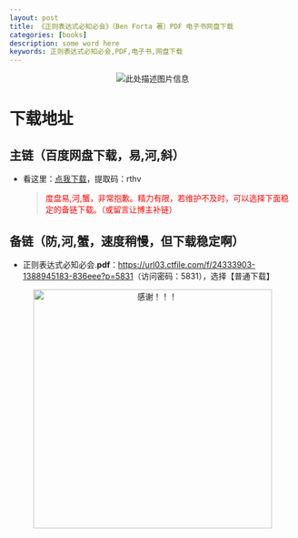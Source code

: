 ```yaml
---
layout: post
title: 《正则表达式必知必会》〔Ben Forta 著〕PDF 电子书网盘下载
categories: [books]
description: some word here
keywords: 正则表达式必知必会,PDF,电子书,网盘下载
---
```


<div align="center"><img src="https://qweree.cn/wp-content/uploads/2024/10/zzbdsbzbh.jpeg" alt="此处描述图片信息"></div>

# 下载地址

## 主链（百度网盘下载，易,河,斜）

- 看这里：[点我下载](https://pan.baidu.com/s/1iMXUbSbtZQZjDcqDmnWUyw?pwd=rthv)，提取码：rthv

  > <p style="color:red" >度盘易,河,蟹，非常抱歉。精力有限，若维护不及时，可以选择下面稳定的备链下载。（或留言让博主补链）</p>

## 备链（防,河,蟹，速度稍慢，但下载稳定啊）

- 正则表达式必知必会.**pdf**：<https://url03.ctfile.com/f/24333903-1388945183-836eee?p=5831>（访问密码：5831），选择【普通下载】

<div align="center"><img src="https://pic.imgdb.cn/item/6707df6bd29ded1a8ce37031.gif" alt="感谢！！！" width="420px" height="auto"/></div>
